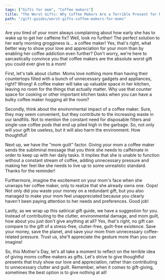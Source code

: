 ```yaml
---
tags: ["Gifts for mom", "Coffee makers"]
title: "The Worst Gifts: Why Coffee Makers Are a Terrible Present for Moms"
path: "/gift-guides/worst-gifts-coffee-makers-for-moms"
---
```


Are you tired of your mom always complaining about how early she has to wake up to get her caffeine fix? Well, look no further! The perfect solution to her early morning grogginess is... a coffee maker! Yes, that's right, what better way to show your love and appreciation for your mom than by enabling her coffee addiction even further? Don't worry, we're here to sarcastically convince you that coffee makers are the absolute worst gift you could ever give to a mom!

First, let's talk about clutter. Moms love nothing more than having their countertops filled with a bunch of unnecessary gadgets and appliances, right? Wrong! A coffee maker will take up valuable space in her kitchen, leaving no room for the things that actually matter. Why use that counter space for cooking or other important kitchen tasks when you can have a bulky coffee maker hogging all the room?

Secondly, think about the environmental impact of a coffee maker. Sure, they may seem convenient, but they contribute to the increasing waste in our landfills. Not to mention the constant need for disposable filters and single-use coffee pods that end up piled high in the garbage. So, not only will your gift be useless, but it will also harm the environment. How thoughtful!

Next up, we have the "mom guilt" factor. Giving your mom a coffee maker sends the subliminal message that you think she needs to caffeinate in order to keep up with her daily tasks. It implies that she is unable to function without a constant stream of coffee, adding unnecessary pressure and making her feel like she needs to live up to some unrealistic standard. Thanks for the reminder!

Furthermore, imagine the excitement on your mom's face when she unwraps her coffee maker, only to realize that she already owns one. Oops! Not only did you waste your money on a redundant gift, but you also managed to make your mom feel unappreciated because you clearly haven't been paying attention to her needs and preferences. Good job!

Lastly, as we wrap up this satirical gift guide, we have a suggestion for you. Instead of contributing to the clutter, environmental damage, and mom guilt, how about you just don't give anything at all? Yes, that's right, no gift can compare to the gift of a stress-free, clutter-free, guilt-free existence. Save your money, save the planet, and save your mom from unnecessary coffee-related pressure. Trust us, she'll appreciate the gesture more than you can imagine!

So, this Mother's Day, let's all take a moment to reflect on the terrible idea of giving moms coffee makers as gifts. Let's strive to give thoughtful presents that truly show our love and appreciation, rather than contributing to unnecessary clutter and guilt. Remember, when it comes to gift-giving, sometimes the best option is to give nothing at all!